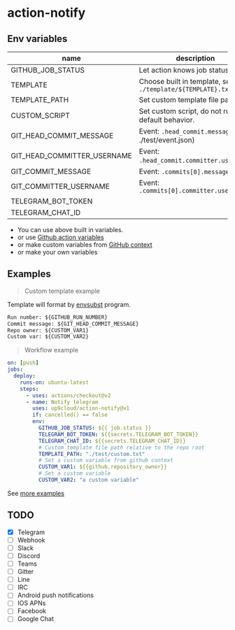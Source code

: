 # action-notify

## Env variables

| name                        | description                                                |
| --------------------------- | ---------------------------------------------------------- |
| GITHUB_JOB_STATUS           | Let action knows job status.                               |
| TEMPLATE                    | Choose built in template, see `./template/${TEMPLATE}.txt` |
| TEMPLATE_PATH               | Set custom template file path                              |
| CUSTOM_SCRIPT               | Set custom script, do not run default behavior.            |
| GIT_HEAD_COMMIT_MESSAGE     | Event: `.head_commit.message` (See ./test/event.json)      |
| GIT_HEAD_COMMITTER_USERNAME | Event: `.head_commit.committer.username`.                  |
| GIT_COMMIT_MESSAGE          | Event: `.commits[0].message`                               |
| GIT_COMMITTER_USERNAME      | Event: `.commits[0].committer.username`                    |
| TELEGRAM_BOT_TOKEN          |                                                            |
| TELEGRAM_CHAT_ID            |                                                            |

- You can use above built in variables.
- or use [Github action variables](https://docs.github.com/en/actions/configuring-and-managing-workflows/using-environment-variables#default-environment-variables)
- or make custom variables from [GitHub context](https://docs.github.com/en/actions/reference/context-and-expression-syntax-for-github-actions#contexts)
- or make your own variables

## Examples

> Custom template example

Template will format by [envsubst](https://www.gnu.org/software/gettext/manual/html_node/envsubst-Invocation.html) program.

```txt
Run number: ${GITHUB_RUN_NUMBER}
Commit message: ${GIT_HEAD_COMMIT_MESSAGE}
Repo owner: ${CUSTOM_VAR1}
Custom var: ${CUSTOM_VAR2}
```

> Workflow example

```yml
on: [push]
jobs:
  deploy:
    runs-on: ubuntu-latest
    steps:
      - uses: actions/checkout@v2
      - name: Notify telegram
        uses: up9cloud/action-notify@v1
        if: cancelled() == false
        env:
          GITHUB_JOB_STATUS: ${{ job.status }}
          TELEGRAM_BOT_TOKEN: ${{secrets.TELEGRAM_BOT_TOKEN}}
          TELEGRAM_CHAT_ID: ${{secrets.TELEGRAM_CHAT_ID}}
          # Custom template file path relative to the repo root
          TEMPLATE_PATH: "./test/custom.txt"
          # Set a custom variable from github context
          CUSTOM_VAR1: ${{github.repository_owner}}
          # Set a custom variable
          CUSTOM_VAR2: "a custom variable"
```

See [more examples](https://github.com/up9cloud/action-notify/blob/master/.github/workflows/main.yml)

## TODO

- [x] Telegram
- [ ] Webhook
- [ ] Slack
- [ ] Discord
- [ ] Teams
- [ ] Gitter
- [ ] Line
- [ ] IRC
- [ ] Android push notifications
- [ ] IOS APNs
- [ ] Facebook
- [ ] Google Chat

